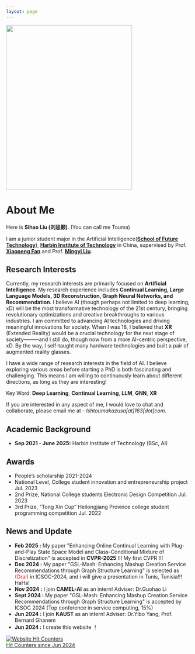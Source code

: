 ```yaml
---
layout: page
---
```

<!-- 
<img src="./1156.jpg" class="floatpic" width="360" height="574"> -->
<!-- 
<img src="./songninglai.png" class="floatpic" width="360" height="574"> -->
<!-- 
<img src="./zzz.jpg" class="floatpic" width="345" height="450">-->

<img src="./lsh_big.png" class="floatpic" width="345" height="450">

# About Me

Here is **Sihao Liu (刘思颢)**. (You can call me Touma)

I am a junior student major in the Artificial Intelligence([**School of Future Technology**](https://future.hit.edu.cn/)), [**Harbin Institute of Technology**](http://www.hit.edu.cn/) in China, supervised by Prof. [**Xiaopeng Fan**](https://homepage.hit.edu.cn/xiaopengfan) and Prof. [**Mingyi Liu**](https://homepage.hit.edu.cn/lmy).

## Research Interests

Currently, my research interests are primarily focused on **Artificial Intelligence**. My research experience includes **Continual Learning, Large Language Models, 3D Reconstruction, Graph Neural Networks, and Recommendation**. I believe AI (though perhaps not limited to deep learning, xD) will be the most transformative technology of the 21st century, bringing revolutionary optimizations and creative breakthroughs to various industries. I am committed to advancing AI technologies and driving meaningful innovations for society. When I was 18, I believed that **XR** (Extended Reality) would be a crucial technology for the next stage of society———and I still do, though now from a more AI-centric perspective, xD. By the way, I self-taught many hardware technologies and built a pair of augmented reality glasses.

I have a wide range of research interests in the field of AI. I believe exploring various areas before starting a PhD is both fascinating and challenging. This means I am willing to continuously learn about different directions, as long as they are interesting!

Key Word: **Deep Learning**, **Continual Learning**, **LLM**, **GNN**, **XR**

<!-- My research interests are **Explainable AI (XAI)** and **Privacy-preserving AI**. Specifically, my research goal is to build faithful XAI systems which are easily understood by users and are robust in various environments (e.g. **XAI4LLM, XAI4NLP, XAI4MM, XAI4CV, XAI4Security** and so on). I am also interested in applying the XAI to real-world scenarios (e.g. optical systems, recommender systems, and traffic forecasting etc.). At the same time, I am also very interested in the research of AI in the field of **astronomy, environmental science, materials and medicine**. -->

<!-- Prior to this, I have also been exposed to bioinformatics, multimodal sentiment analysis, domain generalization and other research areas. -->

If you are interested in any aspect of me, I would love to chat and collaborate, please email me at - *lshtoumakazusa[at]163[dot]com*.

## Academic Background

<!-- - **Sep 2024 - Future：** Hong Kong University of Science and Technology (Guangzhou) (Incoming AI Phd, supervised by [Prof. Yutao Yue](https://facultyprofiles.hkust-gz.edu.cn/faculty-personal-page/YUE-Yutao/yutaoyue))
- **Apr 2023 - Mar 2024:** KAUST (Visiting Student)
- **Apr 2024 - Sep 2024：** HKSUT(GZ) (Research Assistant) -->
- **Sep 2021 - June 2025:** Harbin Institute of Technology (BSc, AI)

## Awards

- People’s scholarship 2021-2024
- National Level, College student innovation and entrepreneurship project Jul. 2023
- 2nd Prize, National College students Electronic Design Competition Jul. 2023
- 3rd Prize, ”Tong Xin Cup” Heilongjiang Province college student programming competition Jul. 2022

## News and Update

- **Feb 2025 :** My paper "Enhancing Online Continual Learning with Plug-and-Play State Space Model and Class-Conditional Mixture of Discretization" is accepted in **CVPR-2025** !!! My first CVPR !!!
- **Dec 2024 :** My paper "GSL-Mash: Enhancing Mashup Creation Service Recommendations through Graph Structure Learning" is selected as <font color="red">(Oral) </font> in ICSOC-2024, and i will give a presentation in Tunis, Tunisia!!! HaHa!
- **Nov 2024 :**  I join **CAMEL-AI** as an intern! Adviser: Dr.Guohao Li
- **Sept 2024 :** My paper "GSL-Mash: Enhancing Mashup Creation Service Recommendations through Graph Structure Learning" is accepted by ICSOC 2024 (Top conference in service computing, 15%)
- **Jun 2024 :**  I join **KAUST** as an intern! Adviser: Dr.Yibo Yang, Prof. Bernard Ghanem
- **Jun 2024 :**  I create this website ！


<!-- <a href="https://www.easycounter.com/">
<img src="https://www.easycounter.com/counter.php?sony0328"
border="0" alt="Web Site Hit Counters"></a>
<br><a href="https://www.easycounter.com/">Hit Counters  since Jun 2024</a> -->

<a href="https://www.easycounter.com/">
<img src="https://www.easycounter.com/counter.php?liusihao"
border="0" alt="Website Hit Counters"></a>
<br><a href="https://www.easycounter.com/">Hit Counters  since Jun 2024</a>

